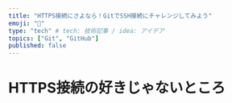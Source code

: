 ```yaml
---
title: "HTTPS接続にさよなら！GitでSSH接続にチャレンジしてみよう"
emoji: "💨"
type: "tech" # tech: 技術記事 / idea: アイデア
topics: ["Git", "GitHub"]
published: false
---
```


# HTTPS接続の好きじゃないところ

